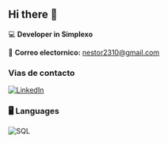 ## Hi there 👋

:computer: **Developer in Simplexo**

:email: **Correo electornico:** [nestor2310@gmail.com](mailto:nestor2310@gmail.com)

### Vias de contacto

[![LinkedIn](https://img.shields.io/badge/LinkedIn-0077B5?style=for-the-badge&logo=linkedin&logoColor=white)](https://www.linkedin.com/in/n%C3%A9stor-iv%C3%A1n-calder%C3%B3n-villamizar-bb7741207/)


### 🖥️ **Languages**

![SQL](https://img.shields.io/badge/SQL-316192?style=for-the-badge&logo=postgresql&logoColor=white)
